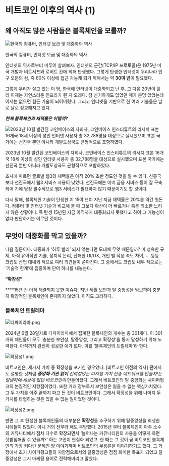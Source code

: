 # 비트코인 이후의 역사 (1)

## 왜 아직도 많은 사람들은 블록체인을 모를까?

![한국의 컴퓨터, 인터넷 보급 및 대중화의 역사](https://github.com/Ludium-Official/road-to-global-stage/blob/main/images/1-2-1.1.png)

한국의 컴퓨터, 인터넷 보급 및 대중화의 역사

인터넷의 역사로부터 미루어 살펴보자. 인터넷의 근간(TCP/IP 프로토콜)은 1975년 미국 개발자 비트서프와 로버트 칸에 의해 탄생했다. 그렇게 탄생한 인터넷이 우리나라 인구 오분의 삼, 즉 60% 이상에 접근 가능케 되기 위해서는 약 **30여 년**이 필요했다. 

그렇게 우리가 살고 있는 이 땅, 한국에 인터넷이 대중화되고 난 후, 그 다음 20년이 흘러 이제는 자연스러운 인프라가 된 지 오래다. 참 신기하게도 없었던 때가 분명 있었는데 이제는 없으면 힘든 기술이 되어버렸다. 그리고 인터넷을 기반으로 한 여러 기술들은 날로 날로 정교해지고 있다. 

***현재 블록체인의 채택률은 어떨까?***

![2023년 10월 발간된 코인베이스의 자회사, 코인베이스 인스티튜트의 리서치 
표본 16개국 18세 이상의 성인 인터넷 사용자 총 32,788명을 대상으로 실시했으며 표본 국가에는 선진국 뿐만 아니라 개발도상국도 균형적으로 포함하였다.](%E1%84%87%E1%85%B5%E1%84%90%E1%85%B3%E1%84%8F%E1%85%A9%E1%84%8B%E1%85%B5%E1%86%AB%20%E1%84%8B%E1%85%B5%E1%84%92%E1%85%AE%E1%84%8B%E1%85%B4%20%E1%84%8B%E1%85%A7%E1%86%A8%E1%84%89%E1%85%A1%20(1)%20b0b10c4d549944008966f6cc3a914df9/%25ED%2599%2595%25EC%259E%25A5%25EC%2584%25B11.jpg)

2023년 10월 발간된 코인베이스의 자회사, 코인베이스 인스티튜트의 리서치 
표본 16개국 18세 이상의 성인 인터넷 사용자 총 32,788명을 대상으로 실시했으며 표본 국가에는 선진국 뿐만 아니라 개발도상국도 균형적으로 포함하였다.

 

조사에 따르면 글로벌 웹3의 채택률은 아직  20% 초반 정도인 것을 알 수 있다. 신흥국보다 선진국에서 웹3 서비스 사용이 낮았다. 선진국에는 이미 금융 서비스 등이 잘 구축되어 기에 당장 필수적으로 웹3 서비스가 필요하지 않기 때문이기도 할 것이다. 

다시 말해, 블록체인 기술이 탄생한 지 15여 년이 지난 지금 채택률은 20%를 약간 윗돈다. 컴퓨터 및 인터넷 기술과 비교해 볼 때 그보다 확산이 더 빠르거나 혹은 최소한 느리지 않은 상황이다. 즉 탄생 15년된 지금 아직까지 대중화되지 못했다고 하여 그 가능성이 없다 판단하기는 이르단 것이다. 

## 무엇이 대중화를 막고 있을까?

다음 질문이다. 대중화가 ‘하루 빨리’ 되지 않는다면 도대체 무엇 때문일까? 
미 성숙한 규제, 아직 유아적인 기술, 정치적 논리, 난해한 UI/UX, 개인 별 적응 속도 차이, … 등등 크립토 산업 대내외 적으로 여러 의견들이 쏟아진다. 그 중에서도 크립토 내부 적으로는 ‘기술적 한계’에 집중하며 단어 하나를 내놓는다. 

**“확장성”** 

****15년 간 아직 해결되지 못한 이슈다.  지난 세월 보안과 탈 중앙성을 담보하며 충분히 확장적인 블록체인이 존재하지 않았다. 아직도 그러하다. 

### 블록체인 트릴레마

![디파이라마.png](%E1%84%87%E1%85%B5%E1%84%90%E1%85%B3%E1%84%8F%E1%85%A9%E1%84%8B%E1%85%B5%E1%86%AB%20%E1%84%8B%E1%85%B5%E1%84%92%E1%85%AE%E1%84%8B%E1%85%B4%20%E1%84%8B%E1%85%A7%E1%86%A8%E1%84%89%E1%85%A1%20(1)%20b0b10c4d549944008966f6cc3a914df9/%25EB%2594%2594%25ED%258C%258C%25EC%259D%25B4%25EB%259D%25BC%25EB%25A7%2588.png)

2024년 6월 28일자로 디파이라마에서 집계한 블록체인의 개수는 총 301개다. 이 301개의 체인들이 모두 ‘충분한 보안성, 탈중앙성, 그리고 확장성’을 동시 달성하기 위해 노력한다. 아직까지 완전히 성공한 예가 없다. 이를 ‘블록체인의 트릴레마’라 한다.

![확장성1.png](%E1%84%87%E1%85%B5%E1%84%90%E1%85%B3%E1%84%8F%E1%85%A9%E1%84%8B%E1%85%B5%E1%86%AB%20%E1%84%8B%E1%85%B5%E1%84%92%E1%85%AE%E1%84%8B%E1%85%B4%20%E1%84%8B%E1%85%A7%E1%86%A8%E1%84%89%E1%85%A1%20(1)%20b0b10c4d549944008966f6cc3a914df9/%25ED%2599%2595%25EC%259E%25A5%25EC%2584%25B11.png)

비트코인은, 세가지 가치 중 확장성을 포기한 경우였다. [비트코인 이전의 역사] 편에서도 설명한 것처럼 ***중앙화 기관 없이** 신뢰성있는 디지털 가치 전송 네트워크를 만들자!는 일념하에 세상에 없던 비트코인이*  만들어졌다. 그래서 비트코인의 탈 중앙화는 사이퍼펑크의 본질적인 지향점이었다. 또한 거래 장부로서 보안성은 잃을 수 없는 핵심가치였다. 그 두 가치를 아주 끝까지 파고 든 것이 비트코인이다. 그래서 확장성을 위해 나머지 두 가치를 타협하는 것은 있을 수 없는 일이었던 것이다.

![확장성2.png](%E1%84%87%E1%85%B5%E1%84%90%E1%85%B3%E1%84%8F%E1%85%A9%E1%84%8B%E1%85%B5%E1%86%AB%20%E1%84%8B%E1%85%B5%E1%84%92%E1%85%AE%E1%84%8B%E1%85%B4%20%E1%84%8B%E1%85%A7%E1%86%A8%E1%84%89%E1%85%A1%20(1)%20b0b10c4d549944008966f6cc3a914df9/%25ED%2599%2595%25EC%259E%25A5%25EC%2584%25B12.png)

반면 그 후 탄생한 블록체인들의 대부분은 **확장성**을 추구하기 위해 탈중앙성을 희생한 사례들이 많았다. 아니 거의 전부라 해도 무방했다. 2015년 부터 블록체인이 아주 소수의 커뮤니티에서 점차 다수로 확장되면서 
‘늘어나는 커뮤니티원의 사용을 어떻게 하면 뒷받침해줄 수 있을까?’ 하는 고민이 현실화 되었고. 한 때는 그 것이 곧 비트코인 블록체인의 가장 커다란 문제인 양 이야기하며 비트코인의 무용론을 이야기하기도 했다. 그 과정에서 초기 사이퍼펑크들의 지향점으로서의 탈중앙성은 점점 희미한 목표가 되었고 탈중앙성은 그저 마케팅 용어로 전락해버리고 말았다.
